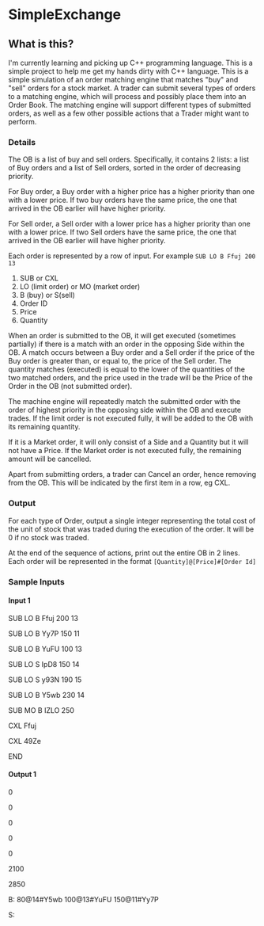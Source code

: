 # SimpleExchange

## What is this?
I'm currently learning and picking up C++ programming language. This is a simple project to help me get my hands dirty with C++ language.
This is a simple simulation of an order matching engine that matches "buy" and "sell" orders for a stock market.
A trader can submit several types of orders to a matching engine, which will process and possibly place them into an Order Book.
The matching engine will support different types of submitted orders, as well as a few other possible actions that a Trader might want to perform.

### Details
The OB is a list of buy and sell orders. 
Specifically, it contains 2 lists: a list of Buy orders and a list of Sell orders, sorted in the order of decreasing priority.

For Buy order, a Buy order with a higher price has a higher priority than one with a lower price. If two buy orders have the same price, the one that arrived in the OB earlier will have higher priority.

For Sell order, a Sell order with a lower price has a higher priority than one with a lower price. If two Sell orders have the same price, the one that arrived in the OB earlier will have higher priority.

Each order is represented by a row of input. For example `SUB LO B Ffuj 200 13` 

1. SUB or CXL
2. LO (limit order) or MO (market order)
3. B (buy) or S(sell)
4. Order ID
5. Price
6. Quantity

When an order is submitted to the OB, it will get executed (sometimes partially) if there is a match with an order in the opposing Side within the OB. A match occurs between a Buy order and a Sell order if the price of the Buy order is greater than, or equal to, the price of the Sell order. The quantity matches (executed) is equal to the lower of the quantities of the two matched orders, and the price used in the trade will be the Price of the Order in the OB (not submitted order).

The machine engine will repeatedly match the submitted order with the order of highest priority in the opposing side within the OB and execute trades. If the limit order is not executed fully, it will be added to the OB with its remaining quantity. 

If it is a Market order, it will only consist of a Side and a Quantity but it will not have a Price. If the Market order is not executed fully, the remaining amount will be cancelled.

Apart from submitting orders, a trader can Cancel an order, hence removing from the OB. This will be indicated by the first item in a row, eg CXL.

### Output
For each type of Order, output a single integer representing the total cost of the unit of stock that was traded during the execution of the order. It will be 0 if no stock was traded.

At the end of the sequence of actions, print out the entire OB in 2 lines. Each order will be represented in the format `[Quantity]@[Price]#[Order Id]`



### Sample Inputs
#### Input 1

SUB LO B Ffuj 200 13 

SUB LO B Yy7P 150 11

SUB LO B YuFU 100 13

SUB LO S IpD8 150 14

SUB LO S y93N 190 15

SUB LO B Y5wb 230 14

SUB MO B IZLO 250 

CXL Ffuj

CXL 49Ze

END


#### Output 1
0

0

0

0

0

2100

2850

B: 80@14#Y5wb 100@13#YuFU 150@11#Yy7P

S:
